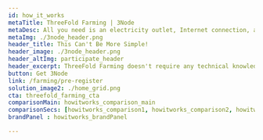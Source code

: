 ```yaml
---
id: how_it_works
metaTitle: ThreeFold Farming | 3Node
metaDesc: All you need is an electricity outlet, Internet connection, and a 3Node to start earning.
metaImg: ./3node_header.png
header_title: This Can't Be More Simple!
header_image: ./3node_header.png
header_altImg: participate_header
header_excerpt: ThreeFold Farming doesn't require any technical knowledge to set up. All you need is an electricity outlet, Internet connection and a 3Node to start your farming journey.
button: Get 3Node
link: /farming/pre-register
solution_image2: ./home_grid.png
cta: threefold_farming_cta
comparisonMain: howitworks_comparison_main
comparisonSecs: [howitworks_comparison1, howitworks_comparison2, howitworks_comparison3 ,howitworks_comparison4] 
brandPanel : howitworks_brandPanel

---
```

<!-- howItWorksMain: participate_main -->
<!-- howItWorks: [participate_sec1, participate_sec2, participate_sec3] -->
<!-- featuresMain: participate_features -->
<!-- features: [feature1, feature2, feature3, feature4, feature5, feature6] -->


<!-- header: participate_header -->
<!-- solution_image: ./participate_main.png -->

<!-- header2: tfgrid_explorer
solution_image: ./participate_main2.png  -->


<!-- header_title: HOW IT WORKS
header_image: ./participate_header.png
header_altImg: participate_header
header_excerpt: Farmers can be compared to Bitcoin Miners because they earn rewards for providing hardware to the networks. The main diﬀerence is that Miners essentially waste their hardware capacity to solve riddles that oﬀer no beneﬁt outside of the Bitcoin ecosystem, Farmers provide capacity in the form of storage, network and compute, that can be used by anyone. -->



 

<!-- splitWithImage : participate_splitWihImage -->
